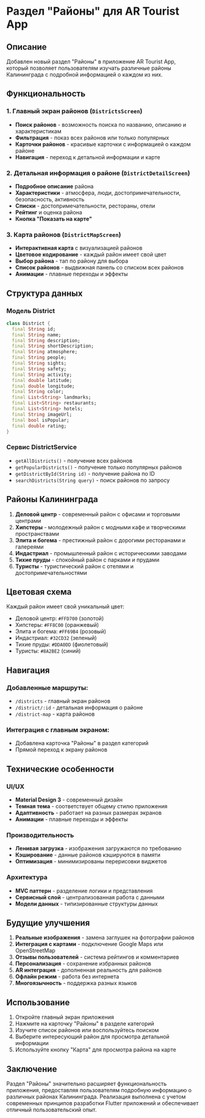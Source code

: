 # Раздел "Районы" для AR Tourist App

## Описание

Добавлен новый раздел "Районы" в приложение AR Tourist App, который позволяет пользователям изучать различные районы Калининграда с подробной информацией о каждом из них.

## Функциональность

### 1. Главный экран районов (`DistrictsScreen`)
- **Поиск районов** - возможность поиска по названию, описанию и характеристикам
- **Фильтрация** - показ всех районов или только популярных
- **Карточки районов** - красивые карточки с информацией о каждом районе
- **Навигация** - переход к детальной информации и карте

### 2. Детальная информация о районе (`DistrictDetailScreen`)
- **Подробное описание** района
- **Характеристики** - атмосфера, люди, достопримечательности, безопасность, активность
- **Списки** - достопримечательности, рестораны, отели
- **Рейтинг** и оценка района
- **Кнопка "Показать на карте"**

### 3. Карта районов (`DistrictMapScreen`)
- **Интерактивная карта** с визуализацией районов
- **Цветовое кодирование** - каждый район имеет свой цвет
- **Выбор района** - тап по району для выбора
- **Список районов** - выдвижная панель со списком всех районов
- **Анимации** - плавные переходы и эффекты

## Структура данных

### Модель District
```dart
class District {
  final String id;
  final String name;
  final String description;
  final String shortDescription;
  final String atmosphere;
  final String people;
  final String sights;
  final String safety;
  final String activity;
  final double latitude;
  final double longitude;
  final String color;
  final List<String> landmarks;
  final List<String> restaurants;
  final List<String> hotels;
  final String imageUrl;
  final bool isPopular;
  final double rating;
}
```

### Сервис DistrictService
- `getAllDistricts()` - получение всех районов
- `getPopularDistricts()` - получение только популярных районов
- `getDistrictById(String id)` - получение района по ID
- `searchDistricts(String query)` - поиск районов по запросу

## Районы Калининграда

1. **Деловой центр** - современный район с офисами и торговыми центрами
2. **Хипстеры** - молодежный район с модными кафе и творческими пространствами
3. **Элита и богема** - престижный район с дорогими ресторанами и галереями
4. **Индастриал** - промышленный район с историческими заводами
5. **Тихие пруды** - спокойный район с парками и прудами
6. **Туристы** - туристический район с отелями и достопримечательностями

## Цветовая схема

Каждый район имеет свой уникальный цвет:
- Деловой центр: `#FFD700` (золотой)
- Хипстеры: `#FF8C00` (оранжевый)
- Элита и богема: `#FF69B4` (розовый)
- Индастриал: `#32CD32` (зеленый)
- Тихие пруды: `#DDA0DD` (фиолетовый)
- Туристы: `#8A2BE2` (синий)

## Навигация

### Добавленные маршруты:
- `/districts` - главный экран районов
- `/district/:id` - детальная информация о районе
- `/district-map` - карта районов

### Интеграция с главным экраном:
- Добавлена карточка "Районы" в раздел категорий
- Прямой переход к экрану районов

## Технические особенности

### UI/UX
- **Material Design 3** - современный дизайн
- **Темная тема** - соответствует общему стилю приложения
- **Адаптивность** - работает на разных размерах экранов
- **Анимации** - плавные переходы и эффекты

### Производительность
- **Ленивая загрузка** - изображения загружаются по требованию
- **Кэширование** - данные районов кэшируются в памяти
- **Оптимизация** - минимизированы перерисовки виджетов

### Архитектура
- **MVC паттерн** - разделение логики и представления
- **Сервисный слой** - централизованная работа с данными
- **Модели данных** - типизированные структуры данных

## Будущие улучшения

1. **Реальные изображения** - замена заглушек на фотографии районов
2. **Интеграция с картами** - подключение Google Maps или OpenStreetMap
3. **Отзывы пользователей** - система рейтингов и комментариев
4. **Персонализация** - сохранение избранных районов
5. **AR интеграция** - дополненная реальность для районов
6. **Офлайн режим** - работа без интернета
7. **Многоязычность** - поддержка разных языков

## Использование

1. Откройте главный экран приложения
2. Нажмите на карточку "Районы" в разделе категорий
3. Изучите список районов или воспользуйтесь поиском
4. Выберите интересующий район для просмотра детальной информации
5. Используйте кнопку "Карта" для просмотра района на карте

## Заключение

Раздел "Районы" значительно расширяет функциональность приложения, предоставляя пользователям подробную информацию о различных районах Калининграда. Реализация выполнена с учетом современных принципов разработки Flutter приложений и обеспечивает отличный пользовательский опыт.
